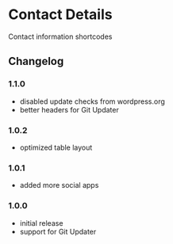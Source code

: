 # Contact Details

Contact information shortcodes

## Changelog

### 1.1.0
- disabled update checks from wordpress.org
- better headers for Git Updater

### 1.0.2
- optimized table layout

### 1.0.1
- added more social apps

### 1.0.0
- initial release
- support for Git Updater
